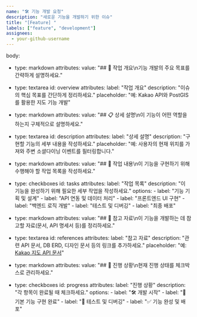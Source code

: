 ```yaml
---
name: "🛠️ 기능 개발 요청"
description: "새로운 기능을 개발하기 위한 이슈"
title: "[Feature] "
labels: ["feature", "development"]
assignees:
  - your-github-username
---
```


body:
  - type: markdown
    attributes:
      value: "## 🔧 작업 개요\n기능 개발의 주요 목표를 간략하게 설명하세요."

  - type: textarea
    id: overview
    attributes:
      label: "작업 개요"
      description: "이슈의 핵심 목표를 간단하게 정리하세요."
      placeholder: "예: Kakao API와 PostGIS를 활용한 지도 기능 개발"

  - type: markdown
    attributes:
      value: "## 📋 상세 설명\n이 기능이 어떤 역할을 하는지 구체적으로 설명하세요."

  - type: textarea
    id: description
    attributes:
      label: "상세 설명"
      description: "구현할 기능의 세부 내용을 작성하세요."
      placeholder: "예: 사용자의 현재 위치를 가져와 주변 소셜다이닝 이벤트를 필터링합니다."

  - type: markdown
    attributes:
      value: "## 📝 작업 내용\n이 기능을 구현하기 위해 수행해야 할 작업 목록을 작성하세요."

  - type: checkboxes
    id: tasks
    attributes:
      label: "작업 목록"
      description: "이 기능을 완성하기 위해 필요한 세부 작업을 작성하세요."
      options:
        - label: "기능 기획 및 설계"
        - label: "API 연동 및 데이터 처리"
        - label: "프론트엔드 UI 구현"
        - label: "백엔드 로직 개발"
        - label: "테스트 및 디버깅"
        - label: "최종 배포"

  - type: markdown
    attributes:
      value: "## 📸 참고 자료\n이 기능을 개발하는 데 참고할 자료(문서, API 명세서 등)를 정리하세요."

  - type: textarea
    id: references
    attributes:
      label: "참고 자료"
      description: "관련 API 문서, DB ERD, 디자인 문서 등의 링크를 추가하세요."
      placeholder: "예: [Kakao 지도 API 문서](https://developers.kakao.com/docs/latest/ko/local/dev-guide)"

  - type: markdown
    attributes:
      value: "## 🚀 진행 상황\n현재 진행 상태를 체크박스로 관리하세요."

  - type: checkboxes
    id: progress
    attributes:
      label: "진행 상황"
      description: "각 항목이 완료될 때 체크하세요."
      options:
        - label: "🛠️ 개발 시작"
        - label: "🚀 기본 기능 구현 완료"
        - label: "🔧 테스트 및 디버깅"
        - label: "✅ 기능 완성 및 배포"
